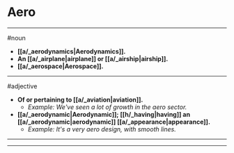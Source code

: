 # Aero
---
#noun
- **[[a/_aerodynamics|Aerodynamics]].**
- **An [[a/_airplane|airplane]] or [[a/_airship|airship]].**
- **[[a/_aerospace|Aerospace]].**
---
#adjective
- **Of or pertaining to [[a/_aviation|aviation]].**
	- _Example: We've seen a lot of growth in the aero sector._
- **[[a/_aerodynamic|Aerodynamic]]; [[h/_having|having]] an [[a/_aerodynamic|aerodynamic]] [[a/_appearance|appearance]].**
	- _Example: It's a very aero design, with smooth lines._
---
---
